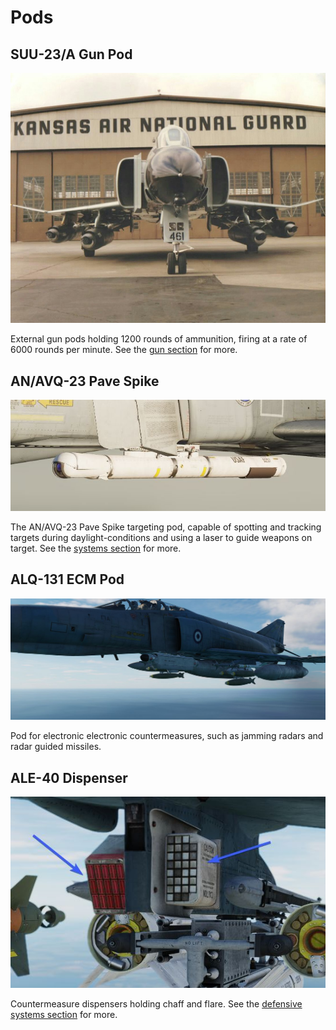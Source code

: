 # Pods

## SUU-23/A Gun Pod

![SUU Pods](../img/suupods.jpg)

External gun pods holding 1200 rounds of ammunition, firing at a rate of 6000
rounds per minute. See the [gun section](guns.md) for more.

## AN/AVQ-23 Pave Spike

![pave_spike_pod](../img/pave_spike_pod.jpg)

The AN/AVQ-23 Pave Spike targeting pod, capable of spotting and tracking targets
during daylight-conditions and using a laser to guide weapons on target. See the
[systems section](../systems/weapon_systems/pave_spike/overview.md) for more.

## ALQ-131 ECM Pod

![ext_alq_131_ecm_pod](../img/ext_alq_131_ecm_pod.jpg)

Pod for electronic electronic countermeasures, such as jamming radars and radar
guided missiles.

## ALE-40 Dispenser

![cm_dispenser](../img/cm_dispenser.jpg)

Countermeasure dispensers holding chaff and flare. See the
[defensive systems section](../systems/defensive_systems/countermeasures) for more.
